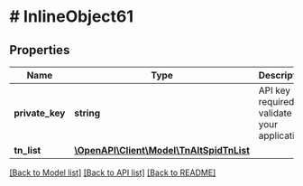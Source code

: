 # # InlineObject61

## Properties

Name | Type | Description | Notes
------------ | ------------- | ------------- | -------------
**private_key** | **string** | API key required to validate your application | [optional]
**tn_list** | [**\OpenAPI\Client\Model\TnAltSpidTnList**](TnAltSpidTnList.md) |  | [optional]

[[Back to Model list]](../../README.md#models) [[Back to API list]](../../README.md#endpoints) [[Back to README]](../../README.md)
